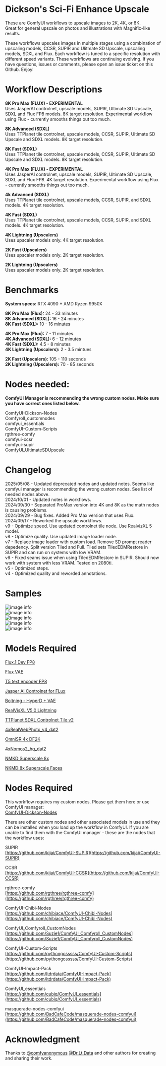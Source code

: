 # Dickson's Sci-Fi Enhance Upscale  

These are ComfyUI workflows to upscale images to 2K, 4K, or 8K.  
Great for general upscale on photos and illustrations with Magnific-like results.  

These workflows upscales images in multiple stages using a combination of upscaling models, CCSR, SUPIR and Ulitmate SD Upscale, upscaling models, SDXL and Flux. Each workflow is tuned to a specific resolution with different speed variants. These workflows are continuing evolving. If you have questions, issues or comments, please open an issue ticket on this Github. Enjoy!   



# Workflow Descriptions     

**8K Pro Max (FLUX) - EXPERIMENTAL**    
Uses JasperAI controlnet, upscale models, SUPIR, Ultimate SD Upscale, SDXL and Flux FP8 models. 8K target resolution. Experimental workflow using Flux - currently smooths things out too much.       

**8K Advanced (SDXL)**   
Uses TTPlanet tile controlnet, upscale models, CCSR, SUPIR, Ultimate SD Upscale and SDXL models. 8K target resolution.     

**8K Fast (SDXL)**   
Uses TTPlanet tile controlnet, upscale models, CCSR, SUPIR, Ultimate SD Upscale and SDXL models. 8K target resolution.   

**4K Pro Max (FLUX) - EXPERIMENTAL**   
Uses JasperAI controlnet, upscale models, SUPIR, Ultimate SD Upscale, SDXL and Flux FP8. 4K target resolution.  Experimental workflow using Flux - currently smooths things out too much.           

**4k Advanced (SDXL)**   
Uses TTPlanet tile controlnet, upscale models, CCSR, SUPIR, and SDXL models. 4K target resolution.      

**4K Fast (SDXL)**   
Uses TTPlanet tile controlnet, upscale models, CCSR, SUPIR, and SDXL models. 4K target resolution.   

**4K Lightning (Upscalers)**   
Uses upscaler models only. 4K target resolution.    

**2K Fast (Upscalers)**   
Uses upscaler models only. 2K target resolution.    

**2K Lightning (Upscalers)**   
Uses upscaler models only. 2K target resolution.    



# Benchmarks    

**System specs:** RTX 4090 + AMD Ryzen 9950X    

**8K Pro Max (Flux):** 24 - 33 minutes    
**8K Advanced (SDXL):** 16 - 24 minutes    
**8K Fast (SDXL):** 10 - 16 minutes    

**4K Pro Max (Flux):** 7 - 11 minutes   
**4K Advanced (SDXL):** 6 - 12 minutes   
**4K Fast (SDXL):** 4.5 - 8 minutes    
**4K Lightning (Upscalers):** 2 - 3.5 mintues   

**2K Fast (Upscalers):** 105 - 110 seconds    
**2K Lightning (Upscalers):** 70 - 85 seconds    



# Nodes needed:  
**ComfyUI Manager is recommending the wrong custom nodes. Make sure you have correct ones listed below.**     

ComfyUI-Dickson-Nodes  
Comfyroll_customnodes  
comfyui_essentials  
ComfyUI-Custom-Scripts  
rgthree-comfy  
comfyui-ccsr  
comfyui-supir  
ComfyUI_UltimateSDUpscale  


# Changelog  

2025/05/08 - Updated deprecated nodes and updated notes. Seems like comfyui manager is recommending the wrong custom nodes. See list of needed nodes above.  
2024/10/01 - Updated notes in workflows.   
2024/09/30 - Separated ProMax version into 4K and 8K as the math nodes is causing problems.     
2024/09/29 - Bug fixes. Added Pro Max version that uses Flux.    
2024/09/17 - Reworked the upscale workflows.    
v9 - Optimize speed. Use updated controlnet tile node. Use RealvizXL 5 model.    
v8 - Optimize quality. Use updated image loader node.    
v7 - Replace image loader with custom load. Remove SD prompt reader depedency. Split version Tiled and Full. Tiled sets TiledEDMRestore in SUPIR and can run on systems with low VRAM.    
v6 - Fixed seams issue when using TiledEDMRestore in SUPIR. Should now work with system with less VRAM. Tested on 2080ti.  
v5 - Optimized steps.  
v4 - Optimized quality and reworded annotations.  






# Samples  

![image info](/images/sample_1_1.jpg)    
![image info](/images/sample_1_2.jpg)    
![image info](/images/sample_1_3.jpg)   
![image info](/images/sample_1_4.jpg)     
![image info](/images/workflow.jpg)     






# Models Required  


[Flux.1 Dev FP8 ](https://huggingface.co/Comfy-Org/flux1-dev/blob/main/flux1-dev-fp8.safetensors)       

[Flux VAE ](https://huggingface.co/black-forest-labs/FLUX.1-schnell/blob/main/ae.safetensors)     

[T5 text encoder FP8 ](https://huggingface.co/comfyanonymous/flux_text_encoders/tree/main)     

[Jasper AI Controlnet for FLux ](https://huggingface.co/jasperai/Flux.1-dev-Controlnet-Upscaler)    

[Boltning - HyperD + VAE ](https://civitai.com/models/413466?modelVersionId=488645)       

[RealVisXL V5.0 Lightning ](https://civitai.com/models/139562?modelVersionId=798204)    

[TTPlanet SDXL Controlnet Tile v2](https://huggingface.co/TTPlanet/TTPLanet_SDXL_Controlnet_Tile_Realistic/tree/main)   

[4xRealWebPhoto_v4_dat2](https://openmodeldb.info/models/4x-RealWebPhoto-v4-dat2)   

[OmniSR 4x DF2K](https://openmodeldb.info/models/4x-OmniSR-DF2K)   

[4xNomos2_hq_dat2](https://openmodeldb.info/models/4x-Nomos2-hq-dat2)   

[NMKD Superscale 8x](https://icedrive.net/s/43GNBihZyi)   

[NKMD 8x Superscale Faces](https://icedrive.net/s/d3adUbHsOO)   




# Nodes Required    
This workflow requires my custom nodes. Please get them here or use ComfyUI manager:  
[ComfyUI-Dickson-Nodes](https://github.com/dicksondickson/ComfyUI-Dickson-Nodes)  


There are other custom nodes and other associated models in use and they can be installed when you load up the workflow in ComfyUI. If you are unable to find them with the ComfyUI manager - these are the nodes that the workflow uses:

SUPIR  
[https://github.com/kijai/ComfyUI-SUPIR](https://github.com/kijai/ComfyUI-SUPIR)  


CCSR  
[https://github.com/kijai/ComfyUI-CCSR](https://github.com/kijai/ComfyUI-CCSR)  


rgthree-comfy  
[https://github.com/rgthree/rgthree-comfy](https://github.com/rgthree/rgthree-comfy)   


ComfyUI-Chibi-Nodes  
[https://github.com/chibiace/ComfyUI-Chibi-Nodes](https://github.com/chibiace/ComfyUI-Chibi-Nodes)  


ComfyUI_Comfyroll_CustomNodes  
[https://github.com/Suzie1/ComfyUI_Comfyroll_CustomNodes](https://github.com/Suzie1/ComfyUI_Comfyroll_CustomNodes)  


ComfyUI-Custom-Scripts  
[https://github.com/pythongosssss/ComfyUI-Custom-Scripts](https://github.com/pythongosssss/ComfyUI-Custom-Scripts)  


ComfyUI-Impact-Pack  
[https://github.com/ltdrdata/ComfyUI-Impact-Pack](https://github.com/ltdrdata/ComfyUI-Impact-Pack)  


ComfyUI_essentials  
[https://github.com/cubiq/ComfyUI_essentials](https://github.com/cubiq/ComfyUI_essentials)  


masquerade-nodes-comfyui  
[https://github.com/BadCafeCode/masquerade-nodes-comfyui](https://github.com/BadCafeCode/masquerade-nodes-comfyui)  




# Acknowledgment  
Thanks to [@comfyanonymous](https://github.com/comfyanonymous) [@Dr.Lt.Data](https://github.com/ltdrdata) and other authors for creating and sharing their work.  




